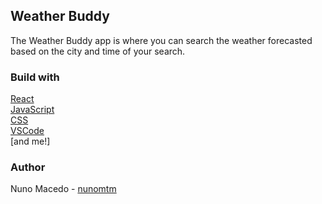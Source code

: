 ## Weather Buddy

The Weather Buddy app is where you can search the weather forecasted based on the city and time of your search. 

### Build with
[React](https://github.com/facebook/create-react-app) </br>
[JavaScript](https://www.javascript.com/) </br>
[CSS](https://developer.mozilla.org/en-US/docs/Web/CSS) </br>
[VSCode](https://code.visualstudio.com/) </br>
[and me!]

### Author
Nuno Macedo - [nunomtm](https://github.com/nunomtm)</br>